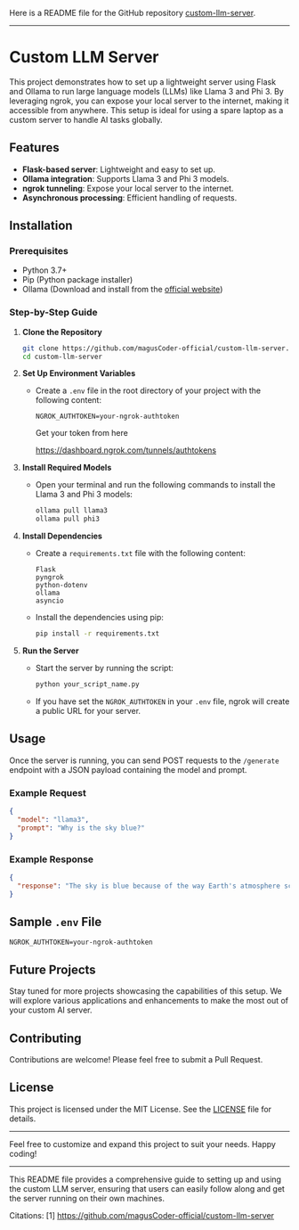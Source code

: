 Here is a README file for the GitHub repository [custom-llm-server](https://github.com/magusCoder-official/custom-llm-server).

---

# Custom LLM Server

This project demonstrates how to set up a lightweight server using Flask and Ollama to run large language models (LLMs) like Llama 3 and Phi 3. By leveraging ngrok, you can expose your local server to the internet, making it accessible from anywhere. This setup is ideal for using a spare laptop as a custom server to handle AI tasks globally.

## Features

- **Flask-based server**: Lightweight and easy to set up.
- **Ollama integration**: Supports Llama 3 and Phi 3 models.
- **ngrok tunneling**: Expose your local server to the internet.
- **Asynchronous processing**: Efficient handling of requests.

## Installation

### Prerequisites

- Python 3.7+
- Pip (Python package installer)
- Ollama (Download and install from the [official website](https://ollama.com))

### Step-by-Step Guide

1. **Clone the Repository**
   ```bash
   git clone https://github.com/magusCoder-official/custom-llm-server.git
   cd custom-llm-server
   ```

2. **Set Up Environment Variables**
   - Create a `.env` file in the root directory of your project with the following content:
     ```plaintext
     NGROK_AUTHTOKEN=your-ngrok-authtoken
     ```
     Get your token from here

     https://dashboard.ngrok.com/tunnels/authtokens
3. **Install Required Models**
   - Open your terminal and run the following commands to install the Llama 3 and Phi 3 models:
     ```bash
     ollama pull llama3
     ollama pull phi3
     ```

4. **Install Dependencies**
   - Create a `requirements.txt` file with the following content:
     ```plaintext
     Flask
     pyngrok
     python-dotenv
     ollama
     asyncio
     ```
   - Install the dependencies using pip:
     ```bash
     pip install -r requirements.txt
     ```

5. **Run the Server**
   - Start the server by running the script:
     ```bash
     python your_script_name.py
     ```
   - If you have set the `NGROK_AUTHTOKEN` in your `.env` file, ngrok will create a public URL for your server.

## Usage

Once the server is running, you can send POST requests to the `/generate` endpoint with a JSON payload containing the model and prompt.

### Example Request
```json
{
  "model": "llama3",
  "prompt": "Why is the sky blue?"
}
```

### Example Response
```json
{
  "response": "The sky is blue because of the way Earth's atmosphere scatters light from the sun."
}
```

## Sample `.env` File
```plaintext
NGROK_AUTHTOKEN=your-ngrok-authtoken
```

## Future Projects

Stay tuned for more projects showcasing the capabilities of this setup. We will explore various applications and enhancements to make the most out of your custom AI server.

## Contributing

Contributions are welcome! Please feel free to submit a Pull Request.

## License

This project is licensed under the MIT License. See the [LICENSE](LICENSE) file for details.

---

Feel free to customize and expand this project to suit your needs. Happy coding!

---

This README file provides a comprehensive guide to setting up and using the custom LLM server, ensuring that users can easily follow along and get the server running on their own machines.

Citations:
[1] https://github.com/magusCoder-official/custom-llm-server